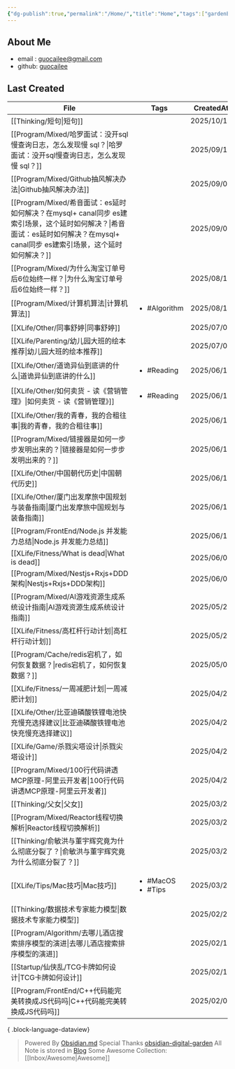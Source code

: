 ```yaml
---
{"dg-publish":true,"permalink":"/Home/","title":"Home","tags":["gardenEntry"],"noteIcon":"","created":"2025-06-19T07:51:23.412+08:00"}
---
```


## About Me
* email : [guocailee@gmail.com](mailto:guocailee@gmail.com)
* github: [guocailee](https://github.com/guocailee)

## Last Created

| File                                                                                                                  | Tags                                   | CreatedAt  |
| --------------------------------------------------------------------------------------------------------------------- | -------------------------------------- | ---------- |
| [[Thinking/短句\|短句]]                                                                                                | <ul></ul>                              | 2025/10/11 |
| [[Program/Mixed/哈罗面试：没开sql慢查询日志，怎么发现慢 sql？\|哈罗面试：没开sql慢查询日志，怎么发现慢 sql？]]                                           | <ul></ul>                              | 2025/09/10 |
| [[Program/Mixed/Github抽风解决办法\|Github抽风解决办法]]                                                                       | <ul></ul>                              | 2025/09/09 |
| [[Program/Mixed/希音面试：es延时如何解决？在mysql+ canal同步 es建索引场景，这个延时如何解决？\|希音面试：es延时如何解决？在mysql+ canal同步 es建索引场景，这个延时如何解决？]] | <ul></ul>                              | 2025/09/05 |
| [[Program/Mixed/为什么淘宝订单号后6位始终一样？\|为什么淘宝订单号后6位始终一样？]]                                                               | <ul></ul>                              | 2025/08/19 |
| [[Program/Mixed/计算机算法\|计算机算法]]                                                                                     | <ul><li>#Algorithm</li></ul>           | 2025/08/14 |
| [[XLife/Other/同事舒婷\|同事舒婷]]                                                                                         | <ul></ul>                              | 2025/07/07 |
| [[XLife/Parenting/幼儿园大班的绘本推荐\|幼儿园大班的绘本推荐]]                                                                         | <ul></ul>                              | 2025/07/02 |
| [[XLife/Other/道诡异仙到底讲的什么\|道诡异仙到底讲的什么]]                                                                             | <ul><li>#Reading</li></ul>             | 2025/06/19 |
| [[XLife/Other/如何卖货 - 读《营销管理》\|如何卖货 - 读《营销管理》]]                                                                     | <ul><li>#Reading</li></ul>             | 2025/06/19 |
| [[XLife/Other/我的青春，我的合租往事\|我的青春，我的合租往事]]                                                                           | <ul></ul>                              | 2025/06/19 |
| [[Program/Mixed/链接器是如何一步步发明出来的？\|链接器是如何一步步发明出来的？]]                                                                 | <ul></ul>                              | 2025/06/19 |
| [[XLife/Other/中国朝代历史\|中国朝代历史]]                                                                                     | <ul></ul>                              | 2025/06/19 |
| [[XLife/Other/厦门出发摩旅中国规划与装备指南\|厦门出发摩旅中国规划与装备指南]]                                                                   | <ul></ul>                              | 2025/06/15 |
| [[Program/FrontEnd/Node.js 并发能力总结\|Node.js 并发能力总结]]                                                                | <ul></ul>                              | 2025/06/12 |
| [[XLife/Fitness/What is dead\|What is dead]]                                                                       | <ul></ul>                              | 2025/06/04 |
| [[Program/Mixed/Nestjs+Rxjs+DDD架构\|Nestjs+Rxjs+DDD架构]]                                                             | <ul></ul>                              | 2025/06/03 |
| [[Program/Mixed/AI游戏资源生成系统设计指南\|AI游戏资源生成系统设计指南]]                                                                   | <ul></ul>                              | 2025/05/23 |
| [[XLife/Fitness/高杠杆行动计划\|高杠杆行动计划]]                                                                                 | <ul></ul>                              | 2025/05/21 |
| [[Program/Cache/redis宕机了，如何恢复数据？\|redis宕机了，如何恢复数据？]]                                                               | <ul></ul>                              | 2025/05/07 |
| [[XLife/Fitness/一周减肥计划\|一周减肥计划]]                                                                                   | <ul></ul>                              | 2025/04/25 |
| [[XLife/Other/比亚迪磷酸铁锂电池快充慢充选择建议\|比亚迪磷酸铁锂电池快充慢充选择建议]]                                                               | <ul></ul>                              | 2025/04/22 |
| [[XLife/Game/杀戮尖塔设计\|杀戮尖塔设计]]                                                                                      | <ul></ul>                              | 2025/04/21 |
| [[Program/Mixed/100行代码讲透MCP原理-阿里云开发者\|100行代码讲透MCP原理-阿里云开发者]]                                                       | <ul></ul>                              | 2025/04/21 |
| [[Thinking/父女\|父女]]                                                                                                | <ul></ul>                              | 2025/03/27 |
| [[Program/Mixed/Reactor线程切换解析\|Reactor线程切换解析]]                                                                     | <ul></ul>                              | 2025/03/25 |
| [[Thinking/俞敏洪与董宇辉究竟为什么彻底分裂了？\|俞敏洪与董宇辉究竟为什么彻底分裂了？]]                                                                | <ul></ul>                              | 2025/03/25 |
| [[XLife/Tips/Mac技巧\|Mac技巧]]                                                                                        | <ul><li>#MacOS</li><li>#Tips</li></ul> | 2025/03/21 |
| [[Thinking/数据技术专家能力模型\|数据技术专家能力模型]]                                                                                | <ul></ul>                              | 2025/02/26 |
| [[Program/Algorithm/去哪儿酒店搜索排序模型的演进\|去哪儿酒店搜索排序模型的演进]]                                                               | <ul></ul>                              | 2025/02/17 |
| [[Startup/仙侠乱/TCG卡牌如何设计\|TCG卡牌如何设计]]                                                                               | <ul></ul>                              | 2025/02/11 |
| [[Program/FrontEnd/C++代码能完美转换成JS代码吗\|C++代码能完美转换成JS代码吗]]                                                            | <ul></ul>                              | 2025/02/08 |

{ .block-language-dataview}


> Powered By [Obsidian.md](https://obsidian.md/) 
> Special Thanks [obsidian-digital-garden](https://github.com/oleeskild/obsidian-digital-garden)
 >All Note is stored in [Blog](https://github.com/guocailee/blog)
> Some Awesome Collection: [[Inbox/Awesome\|Awesome]]